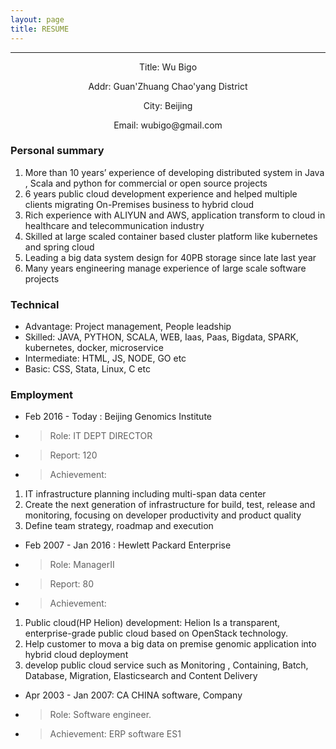 ```yaml
---
layout: page
title: RESUME
---
```




---
<p align="center">Title: Wu Bigo</p>
<p align="center">Addr: Guan'Zhuang Chao'yang District</p>
<p align="center">City: Beijing</p>
<p align="center">Email: wubigo@gmail.com</p>



### Personal summary

>
1. More than 10 years’ experience of developing  distributed system in Java , Scala and python
for commercial or open source projects
2. 6 years public cloud development experience and helped multiple clients migrating On-Premises business to hybrid cloud
3. Rich experience with ALIYUN and AWS, application transform to cloud in healthcare and telecommunication industry
4. Skilled at large scaled container based cluster platform like kubernetes and spring cloud
5. Leading a big data system design for 40PB storage since late last year
6. Many years engineering manage experience of large scale software projects



### Technical

- Advantage: Project management, People leadship
- Skilled: JAVA, PYTHON, SCALA, WEB, Iaas, Paas, Bigdata, SPARK, kubernetes, docker, microservice
- Intermediate: HTML, JS, NODE, GO etc
- Basic: CSS, Stata, Linux, C etc

### Employment
- Feb 2016 - Today : Beijing Genomics Institute

- > Role: IT DEPT DIRECTOR
- > Report: 120
- > Achievement:
1. IT infrastructure planning including multi-span data center
2. Create the next generation of infrastructure for build, test, release and monitoring, focusing on developer productivity and product quality
3. Define team strategy, roadmap and execution

- Feb 2007 - Jan 2016 : Hewlett Packard Enterprise

- > Role: ManagerII
- > Report: 80
- > Achievement:
1. Public cloud(HP Helion) development: Helion Is a transparent, enterprise-grade public cloud based on OpenStack technology.
2. Help customer to mova a big data on premise genomic application into hybrid cloud deployment
3. develop public cloud service such as Monitoring , Containing, Batch, Database, Migration, Elasticsearch and Content Delivery

- Apr 2003 - Jan 2007: CA CHINA software, Company

- > Role: Software engineer.
- > Achievement: ERP software ES1
